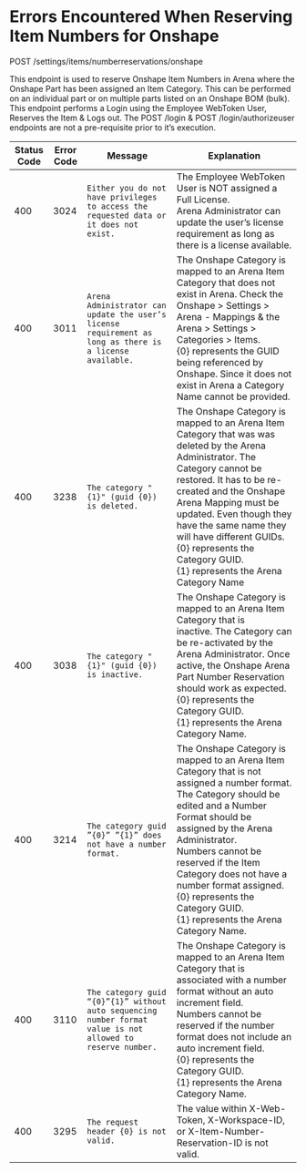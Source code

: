 # Errors Encountered When Reserving Item Numbers for Onshape
POST /settings/items/numberreservations/onshape

This endpoint is used to reserve Onshape Item Numbers in Arena where the Onshape Part has been assigned an Item Category.  This can be performed on an individual part or on multiple parts listed on an Onshape BOM \(bulk\). This endpoint performs a Login using the Employee WebToken User, Reserves the Item & Logs out. The POST /login & POST /login/authorizeuser endpoints are not a pre-requisite prior to it’s execution.


| Status Code<br> | Error Code<br> | Message<br> | Explanation<br> |
|  --- |  --- |  --- |  --- | 
| 400<br> | 3024<br> |  ```Either you do not have privileges to access the requested data or it does not exist.```  | The Employee WebToken User is NOT assigned a Full License.  <br>Arena Administrator can update the user’s license requirement as long as there is a license available.<br> |
| 400<br> | 3011<br> |  ```Arena Administrator can update the user’s license requirement as long as there is a license available.```  | The Onshape Category is mapped to an Arena Item Category that does not exist in Arena. Check the Onshape &gt; Settings &gt; Arena - Mappings & the Arena &gt; Settings &gt; Categories &gt; Items.<br>\{0\} represents the GUID being referenced by Onshape. Since it does not exist in Arena a Category Name cannot be provided.<br> |
| 400<br> | 3238<br> |  ```The category "{1}" (guid {0}) is deleted.```  | The Onshape Category is mapped to an Arena Item Category that was was deleted by the Arena Administrator. The Category cannot be restored. It has to be re-created and the Onshape Arena Mapping must be updated. Even though they have the same name they will have different GUIDs.<br>\{0\} represents the Category GUID.<br>\{1\} represents the Arena Category Name<br> |
| 400<br> | 3038<br> |  ```The category "{1}" (guid {0}) is inactive.```  | The Onshape Category is mapped to an Arena Item Category that is inactive. The Category can be re-activated by the Arena Administrator. Once active, the Onshape Arena Part Number Reservation should work as expected.<br>\{0\} represents the Category GUID.<br>\{1\} represents the Arena Category Name.<br> |
| 400<br> | 3214<br> |  ```The category guid ”{0}” ”{1}” does not have a number format.```  | The Onshape Category is mapped to an Arena Item Category that is not assigned a number format. The Category should be edited and a Number Format should be assigned by the Arena Administrator.<br>Numbers cannot be reserved if the Item Category does not have a number format assigned.<br>\{0\} represents the Category GUID.<br>\{1\} represents the Arena Category Name.<br> |
| 400<br> | 3110<br> |  ```The category guid “{0}”{1}” without auto sequencing number format value is not allowed to reserve number.```  | The Onshape Category is mapped to an Arena Item Category that is associated with a number format without an auto increment field.<br>Numbers cannot be reserved if the number format does not include an auto increment field.<br>\{0\} represents the Category GUID.<br>\{1\} represents the Arena Category Name.<br> |
| 400<br> | 3295<br> |  ```The request header {0} is not valid.```  | The value within X-Web-Token, X-Workspace-ID, or X-Item-Number-Reservation-ID is not valid.<br> |

